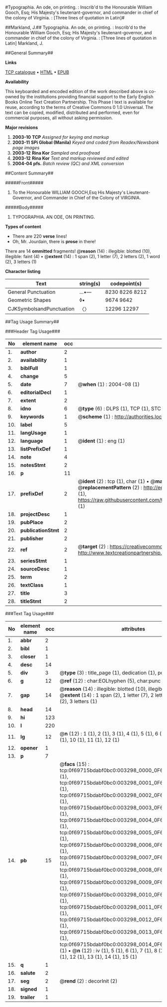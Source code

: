 #Typographia. An ode, on printing. : Inscrib'd to the Honourable William Gooch, Esq; His Majesty's lieutenant-governor, and commander in chief of the colony of Virginia. : [Three lines of quotation in Latin]#

##Markland, J.##
Typographia. An ode, on printing. : Inscrib'd to the Honourable William Gooch, Esq; His Majesty's lieutenant-governor, and commander in chief of the colony of Virginia. : [Three lines of quotation in Latin]
Markland, J.

##General Summary##

**Links**

[TCP catalogue](http://www.ota.ox.ac.uk/tcp/)  • 
[HTML](http://tei.it.ox.ac.uk/tcp/Texts-HTML/free/N02/N02767.html)  • 
[EPUB](http://tei.it.ox.ac.uk/tcp/Texts-EPUB/free/N02/N02767.epub)

**Availability**

This keyboarded and encoded edition of the
	       work described above is co-owned by the institutions
	       providing financial support to the Early English Books
	       Online Text Creation Partnership. This Phase I text is
	       available for reuse, according to the terms of Creative
	       Commons 0 1.0 Universal. The text can be copied,
	       modified, distributed and performed, even for
	       commercial purposes, all without asking permission.

**Major revisions**

1. __2003-10__ __TCP__ *Assigned for keying and markup*
1. __2003-11__ __SPi Global (Manila)__ *Keyed and coded from Readex/Newsbank page images*
1. __2003-12__ __Rina Kor__ *Sampled and proofread*
1. __2003-12__ __Rina Kor__ *Text and markup reviewed and edited*
1. __2004-04__ __pfs.__ *Batch review (QC) and XML conversion*

##Content Summary##

#####Front#####

1. To the Honourable WILLIAM GOOCH,Esq His Majesty's Lieutenant-Governor, and Commander in Chief of the Colony of VIRGINIA.

#####Body#####

1. TYPOGRAPHIA. AN ODE, ON PRINTING.

**Types of content**

  * There are 220 **verse** lines!
  * Oh, Mr. Jourdain, there is **prose** in there!

There are 14 **ommitted** fragments! 
 @__reason__ (14) : illegible: blotted (10), illegible: faint (4)  •  @__extent__ (14) : 1 span (2), 1 letter (7), 2 letters (2), 1 word (2), 3 letters (1)

**Character listing**


|Text|string(s)|codepoint(s)|
|---|---|---|
|General Punctuation|…•—|8230 8226 8212|
|Geometric Shapes|◊▪|9674 9642|
|CJKSymbolsandPunctuation|〈〉|12296 12297|

##Tag Usage Summary##

###Header Tag Usage###

|No|element name|occ|attributes|
|---|---|---|---|
|1.|__author__|2||
|2.|__availability__|1||
|3.|__biblFull__|1||
|4.|__change__|5||
|5.|__date__|7| @__when__ (1) : 2004-08 (1)|
|6.|__editorialDecl__|1||
|7.|__extent__|2||
|8.|__idno__|6| @__type__ (6) : DLPS (1), TCP (1), STC (1), NOTIS (1), IMAGE-SET (1), EVANS-CITATION (1)|
|9.|__keywords__|1| @__scheme__ (1) : http://authorities.loc.gov/ (1)|
|10.|__label__|5||
|11.|__langUsage__|1||
|12.|__language__|1| @__ident__ (1) : eng (1)|
|13.|__listPrefixDef__|1||
|14.|__note__|4||
|15.|__notesStmt__|2||
|16.|__p__|11||
|17.|__prefixDef__|2| @__ident__ (2) : tcp (1), char (1)  •  @__matchPattern__ (2) : ([0-9\-]+):([0-9IVX]+) (1), (.+) (1)  •  @__replacementPattern__ (2) : http://eebo.chadwyck.com/downloadtiff?vid=$1&page=$2 (1), https://raw.githubusercontent.com/textcreationpartnership/Texts/master/tcpchars.xml#$1 (1)|
|18.|__projectDesc__|1||
|19.|__pubPlace__|2||
|20.|__publicationStmt__|2||
|21.|__publisher__|2||
|22.|__ref__|2| @__target__ (2) : https://creativecommons.org/publicdomain/zero/1.0/ (1), http://www.textcreationpartnership.org/docs/. (1)|
|23.|__seriesStmt__|1||
|24.|__sourceDesc__|1||
|25.|__term__|2||
|26.|__textClass__|1||
|27.|__title__|3||
|28.|__titleStmt__|2||


###Text Tag Usage###

|No|element name|occ|attributes|
|---|---|---|---|
|1.|__abbr__|2||
|2.|__bibl__|1||
|3.|__closer__|1||
|4.|__desc__|14||
|5.|__div__|3| @__type__ (3) : title_page (1), dedication (1), poem (1)|
|6.|__g__|12| @__ref__ (12) : char:EOLhyphen (5), char:punc (7)|
|7.|__gap__|14| @__reason__ (14) : illegible: blotted (10), illegible: faint (4)  •  @__extent__ (14) : 1 span (2), 1 letter (7), 2 letters (2), 1 word (2), 3 letters (1)|
|8.|__head__|14||
|9.|__hi__|123||
|10.|__l__|220||
|11.|__lg__|12| @__n__ (12) : 1 (1), 2 (1), 3 (1), 4 (1), 5 (1), 6 (1), 7 (1), 8 (1), 9 (1), 10 (1), 11 (1), 12 (1)|
|12.|__opener__|1||
|13.|__p__|7||
|14.|__pb__|15| @__facs__ (15) : tcp:0f69715bdabf0bc0:003298_0000_0F692645F40283A0 (1), tcp:0f69715bdabf0bc0:003298_0001_0F692646AEE249F0 (1), tcp:0f69715bdabf0bc0:003298_0002_0F69264763E50E70 (1), tcp:0f69715bdabf0bc0:003298_0003_0F692649B8F498D0 (1), tcp:0f69715bdabf0bc0:003298_0004_0F69264A73011160 (1), tcp:0f69715bdabf0bc0:003298_0005_0F69264B256205C8 (1), tcp:0f69715bdabf0bc0:003298_0006_0F69264BEA273E98 (1), tcp:0f69715bdabf0bc0:003298_0007_0F69264CAA58FCF8 (1), tcp:0f69715bdabf0bc0:003298_0008_0F69264DDC83CA18 (1), tcp:0f69715bdabf0bc0:003298_0009_0F69264E8F2F8AF0 (1), tcp:0f69715bdabf0bc0:003298_0010_0F69264EED7D6A90 (1), tcp:0f69715bdabf0bc0:003298_0011_0F6926507098EEE8 (1), tcp:0f69715bdabf0bc0:003298_0012_0F692651225565F0 (1), tcp:0f69715bdabf0bc0:003298_0013_0F69265349D68248 (1), tcp:0f69715bdabf0bc0:003298_0014_0F69265364A73978 (1)  •  @__n__ (12) : iv (1), 5 (1), 6 (1), 7 (1), 8 (1), 9 (1), 10 (1), 11 (1), 12 (1), 13 (1), 14 (1), 15 (1)|
|15.|__q__|1||
|16.|__salute__|2||
|17.|__seg__|2| @__rend__ (2) : decorInit (2)|
|18.|__signed__|1||
|19.|__trailer__|1||
